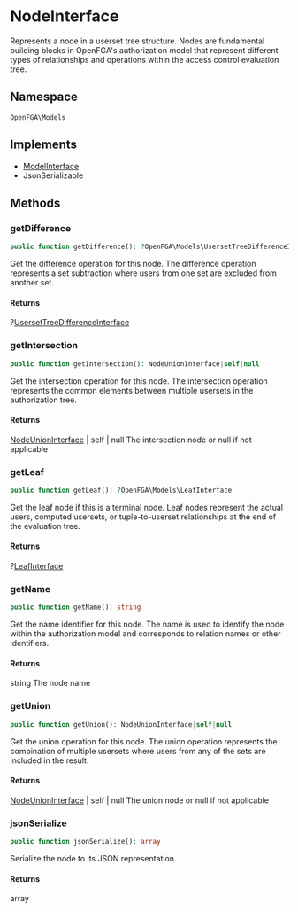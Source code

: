 # NodeInterface

Represents a node in a userset tree structure. Nodes are fundamental building blocks in OpenFGA&#039;s authorization model that represent different types of relationships and operations within the access control evaluation tree.

## Namespace
`OpenFGA\Models`

## Implements
* [ModelInterface](Models/ModelInterface.md)
* JsonSerializable



## Methods
### getDifference


```php
public function getDifference(): ?OpenFGA\Models\UsersetTreeDifferenceInterface
```

Get the difference operation for this node. The difference operation represents a set subtraction where users from one set are excluded from another set.


#### Returns
?[UsersetTreeDifferenceInterface](Models/UsersetTreeDifferenceInterface.md)

### getIntersection


```php
public function getIntersection(): NodeUnionInterface|self|null
```

Get the intersection operation for this node. The intersection operation represents the common elements between multiple usersets in the authorization tree.


#### Returns
[NodeUnionInterface](Models/NodeUnionInterface.md) | self | null
 The intersection node or null if not applicable

### getLeaf


```php
public function getLeaf(): ?OpenFGA\Models\LeafInterface
```

Get the leaf node if this is a terminal node. Leaf nodes represent the actual users, computed usersets, or tuple-to-userset relationships at the end of the evaluation tree.


#### Returns
?[LeafInterface](Models/LeafInterface.md)

### getName


```php
public function getName(): string
```

Get the name identifier for this node. The name is used to identify the node within the authorization model and corresponds to relation names or other identifiers.


#### Returns
string
 The node name

### getUnion


```php
public function getUnion(): NodeUnionInterface|self|null
```

Get the union operation for this node. The union operation represents the combination of multiple usersets where users from any of the sets are included in the result.


#### Returns
[NodeUnionInterface](Models/NodeUnionInterface.md) | self | null
 The union node or null if not applicable

### jsonSerialize


```php
public function jsonSerialize(): array
```

Serialize the node to its JSON representation.


#### Returns
array

